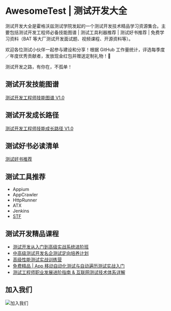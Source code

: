# AwesomeTest | 测试开发大全

测试开发大全是霍格沃兹测试学院发起的一个测试开发技术精品学习资源集合。主要包括测试开发工程师必备技能图谱 | 测试工具利器推荐 | 测试好书推荐 | 免费学习资料（BAT 等大厂测试开发面试题、视频课程、开源资料等）。

欢迎各位测试小伙伴一起参与建设和分享！根据 GitHub 工作量统计，评选每季度／年度优秀贡献者，发放现金红包并赠送定制礼物！🎁

测试开发之路，有你在，不孤单！

## 测试开发技能图谱

[测试开发工程师技能图谱 V1.0](https://testerhome.com/uploads/photo/2019/c1c072ce-7b58-459d-83b9-080f37dbfd98.jpg!large)

## 测试开发成长路径

[测试开发工程师技能成长路径 V1.0](https://testerhome.com/uploads/photo/2019/91d90954-41ac-4f10-bded-dc7258c397a2.jpg!large)

## 测试好书必读清单

[测试好书推荐](https://mp.weixin.qq.com/s/XpKaR0r-wqcHhXYcCFmPQA)

## 测试工具推荐

- Appium
- AppCrawler
- HttpRunner
- ATX
- Jenkins
- [STF](https://github.com/openstf/stf)

## 测试开发精品课程

- [测试开发从入门到高级实战系统进阶班](https://ke.qq.com/course/254956?flowToken=1014971)
- [中高级测试开发名企测试定向培养计划](https://ke.qq.com/course/348893?flowToken=1014972)
- [高级性能测试实战训练营](https://ke.qq.com/course/446413?flowToken=1014969)
- [免费精品 | App 移动自动化测试与自动遍历测试实战入门](https://ke.qq.com/course/271076)
- [测试工程师职业发展进阶指南 & 互联网测试技术体系详解](https://ke.qq.com/course/467772)

## 加入我们

![加入我们](https://testerhome.com/uploads/photo/2019/b171fdfb-dd33-46f0-a033-d4838452cf22.jpg!large)
